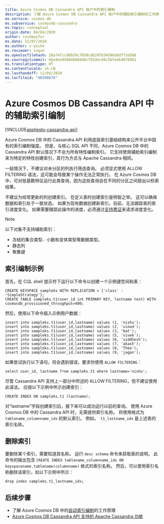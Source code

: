 ```yaml
---
title: Azure Cosmos DB Cassandra API 帐户中的索引编制
description: 了解 Azure Cosmos DB Cassandra API 帐户中的辅助索引编制的工作原理。
ms.service: cosmos-db
ms.subservice: cosmosdb-cassandra
ms.topic: conceptual
origin.date: 04/04/2020
author: rockboyfor
ms.date: 12/07/2020
ms.author: v-yeche
ms.reviewer: sngun
ms.openlocfilehash: 28a74fcc98b59c7850cdb207b34586dddff3e588
ms.sourcegitcommit: bbe4ee95604608448cf92dec46c5bfe4b4076961
ms.translationtype: HT
ms.contentlocale: zh-CN
ms.lasthandoff: 12/04/2020
ms.locfileid: "96598676"
---
```

# <a name="secondary-indexing-in-azure-cosmos-db-cassandra-api"></a>Azure Cosmos DB Cassandra API 中的辅助索引编制
[!INCLUDE[appliesto-cassandra-api](includes/appliesto-cassandra-api.md)]

Azure Cosmos DB 中的 Cassandra API 利用底层索引基础结构来公开平台中固有的索引编制强度。 但是，与核心 SQL API 不同，Azure Cosmos DB 中的 Cassandra API 默认情况下不会为所有特性编制索引。 它支持使用辅助索引编制来为特定的特性创建索引，其行为方式与 Apache Cassandra 相同。  

一般情况下，不建议对未分区的列执行筛选查询。 必须显式使用 ALLOW FILTERING 语法，这可能会导致某个操作无法正常执行。 在 Azure Cosmos DB 中，可对低基数特征运行此类查询，因为这些查询会在不同的分区之间扇出以检索结果。

不建议为经常更新的列创建索引。 在定义表时创建索引是明智之举。 这可以确保数据和索引处于一致状态。 如果为现有数据创建新索引，目前，无法跟踪表的索引进度变化。 如果需要跟踪此操作的进度，必须通过[支持票证](https://support.azure.cn/support/support-azure/)来请求进度变化。

<!--CORRECT ON https://support.azure.cn/support/support-azure/-->

> [!NOTE]
> 以下对象不支持辅助索引：
> - 冻结的集合类型、小数和变体类型等数据类型。
> - 静态列
> - 聚集键

## <a name="indexing-example"></a>索引编制示例

首先，在 CQL shell 提示符下运行以下命令以创建一个示例键空间和表：

```shell
CREATE KEYSPACE sampleks WITH REPLICATION = {'class' : 'SimpleStrategy'};
CREATE TABLE sampleks.t1(user_id int PRIMARY KEY, lastname text) WITH cosmosdb_provisioned_throughput=400;
``` 

然后，使用以下命令插入示例用户数据：

```shell
insert into sampleks.t1(user_id,lastname) values (1, 'nishu');
insert into sampleks.t1(user_id,lastname) values (2, 'vinod');
insert into sampleks.t1(user_id,lastname) values (3, 'bat');
insert into sampleks.t1(user_id,lastname) values (5, 'vivek');
insert into sampleks.t1(user_id,lastname) values (6, 'siddhesh');
insert into sampleks.t1(user_id,lastname) values (7, 'akash');
insert into sampleks.t1(user_id,lastname) values (8, 'Theo');
insert into sampleks.t1(user_id,lastname) values (9, 'jagan');
```

如果尝试执行以下语句，将会遇到错误，要求你使用 `ALLOW FILTERING`： 

```shell
select user_id, lastname from sampleks.t1 where lastname='nishu';
``` 

尽管 Cassandra API 支持上一部分中所述的 ALLOW FILTERING，但不建议使用此语法。 应按以下示例中所示创建索引：

```shell
CREATE INDEX ON sampleks.t1 (lastname);
```
对“lastname”字段创建索引后，接下来可以成功运行以前的查询。 使用 Azure Cosmos DB 中的 Cassandra API 时，无需提供索引名称。 将使用格式为 `tablename_columnname_idx` 的默认索引。 例如，` t1_lastname_idx` 是上述表的索引名称。

## <a name="dropping-the-index"></a>删除索引 
要删除某个索引，需要知道其名称。 运行 `desc schema` 命令来获取表的说明。 此命令的输出包含 `CREATE INDEX tablename_columnname_idx ON keyspacename.tablename(columnname)` 格式的索引名称。 然后，可以使用索引名称删除该索引，如以下示例中所示：

```shell
drop index sampleks.t1_lastname_idx;
```

## <a name="next-steps"></a>后续步骤
* 了解 Azure Cosmos DB 中的[自动索引编制](index-overview.md)的工作原理
* [Azure Cosmos DB Cassandra API 支持的 Apache Cassandra 功能](cassandra-support.md)

<!-- Update_Description: update meta properties, wording update, update link -->